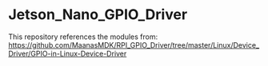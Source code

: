 # Jetson_Nano_GPIO_Driver


This repository references the modules from: https://github.com/MaanasMDK/RPI_GPIO_Driver/tree/master/Linux/Device_Driver/GPIO-in-Linux-Device-Driver
